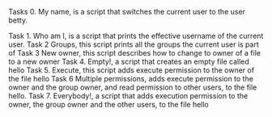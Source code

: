Tasks 0. My name, is a script that switches the current user to the user betty.

Task 1. Who am I, is a script that prints the effective username of the current user.
Task 2 Groups, this script prints all the groups the current user is part of
Task 3 New owner, this script describes how to change to owner of a file to a new owner
Task 4. Empty!, a script that creates an empty file called hello
Task 5. Execute, this script adds execute permission to the owner of the file hello
Task 6 Multiple permissions, adds execute permission to the owner and the group owner, and read permission to other users, to the file hello.
Task 7. Everybody!, a script that adds execution permission to the owner, the group owner and the other users, to the file hello

